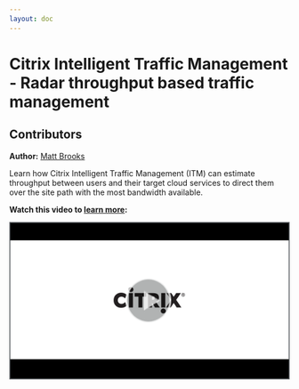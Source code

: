 ```yaml
---
layout: doc
---
```

# Citrix Intelligent Traffic Management - Radar throughput based traffic management

## Contributors

**Author:** [Matt Brooks](https://twitter.com/tweetmattbrooks)

Learn how Citrix Intelligent Traffic Management (ITM) can estimate throughput between users and their target cloud services to direct them over the site path with the most bandwidth available.

**Watch this video to [learn more](https://youtu.be/K9KX-q5t_64):**

[![Citrix ITM - Radar throughput based traffic management](/en-us/tech-zone/learn/media/shared_video-placeholder.png)](https://youtu.be/K9KX-q5t_64)
